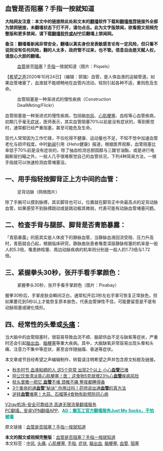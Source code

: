  <h2>血管是否阻塞？手指一按就知道</h2> <p class="notice"><b>大陆网友注意：本文中的链接除此处和文末的<a href="https://github.com/bannedbook/fanqiang" >翻墙</a>软件下载和<a href="https://github.com/killgcd/justmysocks/blob/master/README.md">翻墙推荐</a>链接外全部为禁网链接，未翻墙状态下打不开，请勿点击。此为文字版禁闻，欲看图文视频完整版和更多禁闻，请下载<a href="https://github.com/bannedbook/fanqiang">翻墙软件或APP</a>后翻墙上禁闻网。</p><p>备注：翻墙看新闻非常安全，翻墙以真实身份发表敏感言论有一定风险，但只看不说则没有任何风险，翻的人太多，政府管不过来，也不管。信息自由是天赋人权，请放心大胆的翻墙。</b></p>  <div class="entry"> <figure><figcaption><a href="https://www.bannedbook.org/bnews/tag/%E8%A1%80%E7%AE%A1/" class="st_tag internal_tag" rel="tag" title="标签 血管 下的日志">血管</a>是否<a href="https://www.bannedbook.org/bnews/tag/%E9%98%BB%E5%A1%9E/" class="st_tag internal_tag" rel="tag" title="标签 阻塞 下的日志">阻塞</a>？<a href="https://www.bannedbook.org/bnews/tag/%E6%89%8B%E6%8C%87/" class="st_tag internal_tag" rel="tag" title="标签 手指 下的日志">手指</a>一按就知道（图片：Piqsels）</figcaption></figure> <p>【<span class='wp_keywordlink_affiliate'><a href="https://www.soundofhope.org" title="希望之声" target="_blank">希望之声</a></span>2020年10月24日】（编辑：郭强）血管，是人体血液的运输管道。如果血管堵塞了，血液就不能顺畅地在血管内流动，轻则引起各种不适，重则危及生命。</p> <figure><figcaption>血管阻塞是一种渐进式的慢性疾病（Construction DealMkting/Flickr）</figcaption></figure> <p>血管阻塞是一种渐进式的慢性疾病，包括脑<a href="https://www.bannedbook.org/bnews/tag/%E4%B8%AD%E9%A3%8E/" class="st_tag internal_tag" rel="tag" title="标签 中风 下的日志">中风</a>、<a href="https://www.bannedbook.org/bnews/tag/%E5%BF%83%E8%82%8C%E6%A2%97%E5%A1%9E/" class="st_tag internal_tag" rel="tag" title="标签 心肌梗塞 下的日志">心肌梗塞</a>、血栓等心血管疾病，初期几乎毫无<a href="https://www.bannedbook.org/bnews/tag/%E7%97%87%E7%8A%B6/" class="st_tag internal_tag" rel="tag" title="标签 症状 下的日志">症状</a>，医师表示，其实血管阻塞70%以前是没有症状的，等到察觉时，通常都已经严重阻塞，甚至可能危及生命。</p> <p>现代人常常因为工作忙碌，不仅吃得不健康、运动量也不足，不知不觉中加速血管老化与损坏程度。中时<span class='wp_keywordlink_affiliate'><a href="https://www.bannedbook.org/" title="新闻">新闻</a></span>引用《Heho健康》报道，根据医界观察，血管阻塞比率低于70%前是没有症状的，除了抽血检测总胆固醇与三酸甘油酯，或是进行电脑断层扫瞄之外，一般人几乎很难察觉自己的血管状况，下列4种简易方法，一根手指就可以快速检测血管堵塞没。</p>  <h2>一、用手指轻按脚背正上方中间的血管：</h2> <figure><figcaption>足背动脉（网络图片）</figcaption></figure> <p>除了手腕可以摸到脉搏，其实脚背也可以，位置就在脚背正中央最高点的足背动脉血管，如果感受不到脉搏跳动或是跳动极其微弱，代表可能有动脉血管堵塞问题。</p> <h2>二、检查手背与腿部、脚背是否青筋暴露：</h2> <p>「青筋暴露」的筋其实是人体皮下的静脉血管，当静脉血液回流受阻、压力升高时，青筋就会凸起，根据临床研究，静脉曲张患者罹患深层静脉栓塞的机率是一般人的5.3倍，罹患肺栓塞、周边动脉疾病的机率则分别是一般人的1.73倍与1.72倍。</p> <h2>三、紧握拳头30秒，张开手看手掌颜色：</h2> <figure><figcaption>紧握拳头30秒，张开手看手掌颜色（图片：Pixabay）</figcaption></figure> <p>握拳30秒后，手掌皮肤会瞬间泛白，通常松开后3秒左右手掌可恢复正常肤色，但如果要花到5秒以上才能恢复原本肤色，代表血管弹性不佳，可能要留意是不是有动脉阻塞或硬化情形。</p>  <h2>四、经常性的头晕或<a href="https://www.bannedbook.org/bnews/tag/%e5%a4%b4%e7%97%9b/" class="st_tag internal_tag" rel="tag" title="标签 头痛 下的日志">头痛</a>：</h2> <p>当大脑中的血管阻塞时，很容易导致血流不顺、脑部供血不足与缺氧等症状，严重时还会引起<a href="https://www.bannedbook.org/bnews/tag/%E8%84%91%E5%87%BA%E8%A1%80/" class="st_tag internal_tag" rel="tag" title="标签 脑出血 下的日志">脑出血</a>、<a href="https://www.bannedbook.org/bnews/tag/%e8%84%91%e6%a2%97%e5%a1%9e/" class="st_tag internal_tag" rel="tag" title="标签 脑梗塞 下的日志">脑梗塞</a>等重大疾病。其中，大脑缺氧非常容易出现头晕和头痛、注意力不集中等症状，甚至会伴随抽搐、昏迷等症状。</p> <p>本文章或节目经希望之声编辑制作，转载请注明希望之声并包含原文标题及链接。</p> <ul class='op-related-articles' title='相关阅读'> <li><a href='https://www.bannedbook.org/bnews/health/20201025/1419971.html' target='_blank'>秋冬时节 血液粘稠的人 这5个异常 出现2个以上 小心<b>血管</b>已堵</a></li> <li><a href='https://www.bannedbook.org/bnews/lifebaike/20201025/1419866.html' target='_blank'>阿公饮食清淡竟心肌梗塞！医：这食物5克就增23％心<b>血管</b>疾病风险</a></li> <li><a href='https://www.bannedbook.org/bnews/lifebaike/20201024/1419515.html' target='_blank'>枕头里撒一把它 <b>血管</b>不堵 颈椎不痛 整夜都睡得香</a></li> <li><a href='https://www.bannedbook.org/bnews/health/20201024/1419336.html' target='_blank'>3个害命的通<b>血管</b>“秘诀” 你用过吗！药师说出通<b>血管</b>的真方法</a></li> <li><a href='https://www.bannedbook.org/bnews/health/20201021/1417738.html' target='_blank'>逆转<b>血管</b>堵塞！大蒜、石榴等4食物有助预防冠心病</a></li> </ul> <p class="texttj"> <a href="https://www.bannedbook.org/forum23/topic22702.html" target="_blank">V2ray机场-安全可靠经济 高速无限流量翻墙服务</a><br/> <a href="https://github.com/bannedbook/fanqiang/wiki/%E7%A6%81%E9%97%BB%E7%BD%91%E5%AE%89%E5%8D%93%E7%BF%BB%E5%A2%99%E6%96%B0%E9%97%BBAPP" target="_blank">PC翻墙、安卓VPN翻墙APP</a>、<span onclick="window.open('https://github.com/killgcd/justmysocks/blob/master/README.md')" style="font-weight:bold;color:#00A191;cursor:pointer;text-decoration:underline;outline:none">AD：搬瓦工官方翻墙服务Just My Socks，不怕被墙</span></p><p>原文链接：<a class="src_link"  href="https://www.soundofhope.org/post/420166" target="_blank">血管是否阻塞？手指一按就知道</a></p> <a name='sharetosocial'></a>       <div><b>本文的图文或视频完整版</b>：<a href='https://www.bannedbook.org/bnews/comments/20201025/1419985.html'>血管是否阻塞？手指一按就知道</a></div>  </div><!--END ENTRY--> <div class="postfooter"> <div>本文标签：<a href="https://www.bannedbook.org/bnews/tag/%E4%B8%AD%E9%A3%8E/" rel="tag">中风</a>, <a href="https://www.bannedbook.org/bnews/tag/%e5%a4%b4%e7%97%9b/" rel="tag">头痛</a>, <a href="https://www.bannedbook.org/bnews/tag/%E5%BF%83%E8%82%8C%E6%A2%97%E5%A1%9E/" rel="tag">心肌梗塞</a>, <a href="https://www.bannedbook.org/bnews/tag/%E6%89%8B%E6%8C%87/" rel="tag">手指</a>, <a href="https://www.bannedbook.org/bnews/tag/%E7%97%87%E7%8A%B6/" rel="tag">症状</a>, <a href="https://www.bannedbook.org/bnews/tag/%E8%84%91%E5%87%BA%E8%A1%80/" rel="tag">脑出血</a>, <a href="https://www.bannedbook.org/bnews/tag/%e8%84%91%e6%a2%97%e5%a1%9e/" rel="tag">脑梗塞</a>, <a href="https://www.bannedbook.org/bnews/tag/%E8%A1%80%E7%AE%A1/" rel="tag">血管</a>, <a href="https://www.bannedbook.org/bnews/tag/%E9%98%BB%E5%A1%9E/" rel="tag">阻塞</a></div>  </div><!--END POSTFOOTER--> 